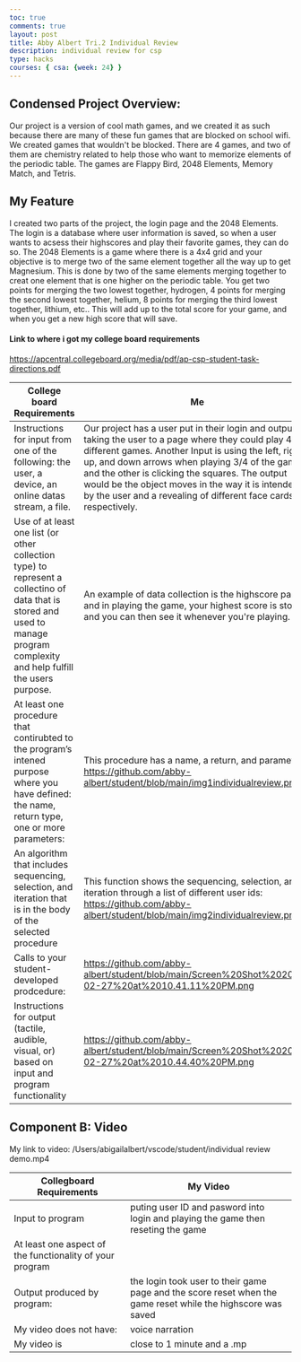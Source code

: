 ```yaml
---
toc: true
comments: true
layout: post
title: Abby Albert Tri.2 Individual Review
description: individual review for csp
type: hacks
courses: { csa: {week: 24} }
---
```


## Condensed Project Overview:
Our project is a version of cool math games, and we created it as such because there are many of these fun games that are blocked on school wifi. We created games that wouldn't be blocked. There are 4 games, and two of them are chemistry related to help those who want to memorize elements of the periodic table. The games are Flappy Bird, 2048 Elements, Memory Match, and Tetris. 

## My Feature
I created two parts of the project, the login page and the 2048 Elements. The login is a database where user information is saved, so when a user wants to acsess their highscores and play their favorite games, they can do so. The 2048 Elements is a game where there is a 4x4 grid and your objective is to merge two of the same element together all the way up to get Magnesium. This is done by two of the same elements merging together to creat one element that is one higher on the periodic table. You get two points for merging the two lowest together, hydrogen, 4 points for merging the second lowest together, helium, 8 points for merging the third lowest together, lithium, etc.. This will add up to the total score for your game, and when you get a new high score that will save. 

#### Link to where i got my college board requirements
https://apcentral.collegeboard.org/media/pdf/ap-csp-student-task-directions.pdf

| College board Requirements | Me |
| -------------------------- | -- |
| Instructions for input from one of the following: the user, a device, an online datas stream, a file. | Our project has a user put in their login and output is taking the user to a page where they could play 4 different games. Another Input is using the left, right, up, and down arrows when playing 3/4 of the games, and the other is clicking the squares. The output would be the object moves in the way it is intended by the user and a revealing of different face cards, respectively. |
| Use of at least one list (or other collection type) to represent a collectino of data that is stored and used to manage program complexity and help fulfill the users purpose. | An example of data collection is the highscore page, and in playing the game, your highest score is stored and you can then see it whenever you're playing. |
| At least one procedure that contirubted to the program’s intened purpose where you have defined: the name, return type, one or more parameters: | This procedure has a name, a return, and parameters: https://github.com/abby-albert/student/blob/main/img1individualreview.png |
| An algorithm that includes sequencing, selection, and iteration that is in the body of the selected procedure | This function shows the sequencing, selection, and iteration through a list of different user ids: https://github.com/abby-albert/student/blob/main/img2individualreview.png |
| Calls to your student-developed prodcedure: | https://github.com/abby-albert/student/blob/main/Screen%20Shot%202024-02-27%20at%2010.41.11%20PM.png |
| Instructions for output (tactile, audible, visual, or) based on input and program functionality | https://github.com/abby-albert/student/blob/main/Screen%20Shot%202024-02-27%20at%2010.44.40%20PM.png |	

## Component B: Video

My link to video:
/Users/abigailalbert/vscode/student/individual review demo.mp4

| Collegboard Requirements | My Video |
| ------------------------ | -------- |
| Input to program | puting user ID and pasword into login and playing the game then reseting the game | the Gallary functionality which displays the database of users |
| At least one aspect of the functionality of your program | 
| Output produced by program: | the login took user to their game page and the score reset when the game reset while the highscore was saved |
| My video does not have: | voice narration |	
| My video is | close to 1 minute and a .mp |